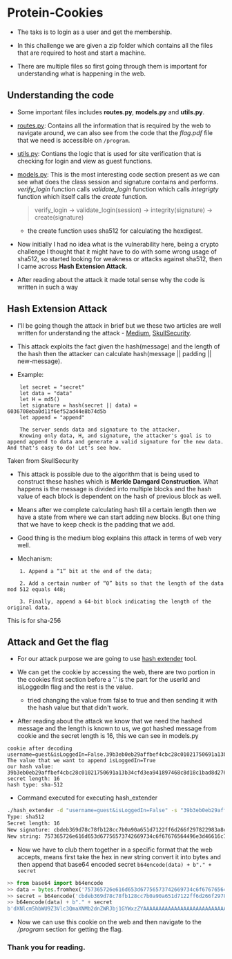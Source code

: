 # Protein-Cookies
- The taks is to login as a user and get the membership.

- In this challenge we are given a zip folder which contains all the files that are required to host and start a machine.

- There are multiple files so first going through them is important for understanding what is happening in the web.

## Understanding the code
- Some important files includes **routes.py**, **models.py** and **utils.py**.

- <ins>routes.py</ins>: Contains all the information that is required by the web to navigate around, we can also see from the code that the *flag.pdf* file that we need is accessible on `/program`.

- <ins>utils.py</ins>: Contians the logic that is used for site verification that is checking for login and view as guest functions.

- <ins>models.py</ins>: This is the most interesting code section present as we can see what does the class session and signature contains and performs. *verify_login* function calls *validate_login* function which calls *integrigty* function which itself calls the *create* function.
	> verify_login -> validate_login(session) -> integrity(signature) -> create(signature)
	- the create function uses sha512 for calculating the hexdigest.

- Now initially I had no idea what is the vulnerability here, being a crypto challenge I thought that it might have to do with some wrong usage of sha512, so started looking for weakness or attacks against sha512, then I came across **Hash Extension Attack**.

- After reading about the attack it made total sense why the code is written in such a way

## Hash Extension Attack

- I'll be going though the attack in brief but we these two articles are well written for understanding the attack - [Medium](https://slowmist.medium.com/the-hidden-risks-of-hash-functions-length-extension-attacks-and-server-side-security-158b131f374a), [SkullSecurity](https://www.skullsecurity.org/2012/everything-you-need-to-know-about-hash-length-extension-attacks).

- This attack exploits the fact given the hash(message) and the length of the hash then the attacker can calculate hash(message || padding || new-message).

- Example:
```
	let secret = "secret"
	let data = "data"
	let H = md5()
	let signature = hash(secret || data) = 6036708eba0d11f6ef52ad44e8b74d5b
	let append = "append"

	The server sends data and signature to the attacker.
	Knowing only data, H, and signature, the attacker's goal is to append append to data and generate a valid signature for the new data. And that's easy to do! Let's see how.
```
Taken from SkullSecurity

- This attack is possible due to the algorithm that is being used to construct these hashes which is **Merkle Damgard Construction**. What happens is the message is divided into multiple blocks and the hash value of each block is dependent on the hash of previous block as well.
- Means after we complete calculating hash till a certain length then we have a state from where we can start adding new blocks. But one thing that we have to keep check is the padding that we add.

- Good thing is the medium blog explains this attack in terms of web very well.

- Mechanism:
```
    1. Append a “1” bit at the end of the data;

    2. Add a certain number of “0” bits so that the length of the data mod 512 equals 448;

    3. Finally, append a 64-bit block indicating the length of the original data.
```
This is for sha-256

## Attack and Get the flag
- For our attack purpose we are going to use [hash extender](https://github.com/iagox86/hash_extender) tool.
- We can get the cookie by accessing the web, there are two portion in the cookies first section before a '.' is the part for the userId and isLoggedIn flag and the rest is the value.
	- tried changing the value from false to true and then sending it with the hash value but that didn't work.


- After reading about the attack we know that we need the hashed message and the length is known to us, we got hashed message from cookie and the secret length is 16, this we can see in models.py
```
cookie after decoding
username=guest&isLoggedIn=False.39b3eb0eb29affbef4cbc28c01021750691a13b34cfd3ea941897468c8d18c1bad8d27639d09161eae4a383a1a88f505659c0177b0f156655e3edf4b58eab742
The value that we want to append isLoggedIn=True
our hash value: 39b3eb0eb29affbef4cbc28c01021750691a13b34cfd3ea941897468c8d18c1bad8d27639d09161eae4a383a1a88f505659c0177b0f156655e3edf4b58eab742
secret length: 16
hash type: sha-512
```

- Command executed for executing hash_extender
```sh
./hash_extender -d "username=guest&isLoggedIn=False" -s "39b3eb0eb29affbef4cbc28c01021750691a13b34cfd3ea941897468c8d18c1bad8d27639d09161eae4a383a1a88f505659c0177b0f156655e3edf4b58eab742" -a "&isLoggedIn=True" -l 16 -f sha512
Type: sha512
Secret length: 16
New signature: cbdeb369d78c78fb128cc7b0a90a651d7122ff6d266f297822983a8c97848a13142751813a073b4c574be1c90ef8035d53eb78edb472f85570120f07bca51eb6
New string: 757365726e616d653d67756573742669734c6f67676564496e3d46616c73658000000000000000000000000000000000000000000000000000000000000000000000000000000000000000000000000000000000000000000000000000000000000000000000000000000000000001782669734c6f67676564496e3d54727565
```

- Now we have to club them together in a specific format that the web accepts, means first take the hex in new string convert it into bytes and then append that base64 encoded secret
`b64encode(data) + b"." + secret`

```python
>> from base64 import b64encode
>> data = bytes.fromhex('757365726e616d653d67756573742669734c6f67676564496e3d46616c73658000000000000000000000000000000000000000000000000000000000000000000000000000000000000000000000000000000000000000000000000000000000000000000000000000000000000001782669734c6f67676564496e3d54727565')
>> secret = b64encode('cbdeb369d78c78fb128cc7b0a90a651d7122ff6d266f297822983a8c97848a13142751813a073b4c574be1c90ef8035d53eb78edb472f85570120f07bca51eb6'.encode())
>> b64encode(data) + b"." + secret
b'dXNlcm5hbWU9Z3Vlc3QmaXNMb2dnZWRJbj1GYWxzZYAAAAAAAAAAAAAAAAAAAAAAAAAAAAAAAAAAAAAAAAAAAAAAAAAAAAAAAAAAAAAAAAAAAAAAAAAAAAAAAAAAAAAAAAAAAAAAAAAAAAAAAAABeCZpc0xvZ2dlZEluPVRydWU=.Y2JkZWIzNjlkNzhjNzhmYjEyOGNjN2IwYTkwYTY1MWQ3MTIyZmY2ZDI2NmYyOTc4MjI5ODNhOGM5Nzg0OGExMzE0Mjc1MTgxM2EwNzNiNGM1NzRiZTFjOTBlZjgwMzVkNTNlYjc4ZWRiNDcyZjg1NTcwMTIwZjA3YmNhNTFlYjY='
```

- Now we can use this cookie on the web and then navigate to the */program* section for getting the flag.

### Thank you for reading.
